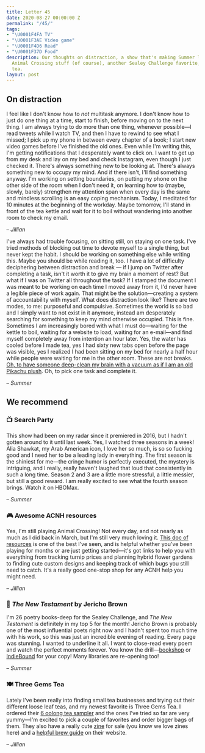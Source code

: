 ```yaml
---
title: Letter 45
date: 2020-08-27 00:00:00 Z
permalink: "/45/"
tags:
- "\U0001F4FA TV"
- "\U0001F3AE Video game"
- "\U0001F4D6 Read"
- "\U0001F37D️ Food"
description: Our thoughts on distraction, a show that's making Summer laugh, more
  Animal Crossing stuff (of course), another Sealey Challenge favorite, and some yummy
  tea.
layout: post
---
```


## On distraction

I feel like I don't know how to *not* multitask anymore. I don't know how to just do one thing at a time, start to finish, before moving on to the next thing. I am always trying to do more than one thing, whenever possible—I read tweets while I watch TV, and then I have to rewind to see what I missed; I pick up my phone in between every chapter of a book; I start new video games before I've finished the old ones. Even while I'm writing this, I'm getting notifications that I desperately want to click on. I want to get up from my desk and lay on my bed and check Instagram, even though I just checked it. There's always something new to be looking at. There's always something new to occupy my mind. And if there isn't, I'll find something anyway. I'm working on setting boundaries, on putting my phone on the other side of the room when I don't need it, on learning how to (maybe, slowly, barely) strengthen my attention span when every day is the same and mindless scrolling is an easy coping mechanism. Today, I meditated for 10 minutes at the beginning of the workday. Maybe tomorrow, I'll stand in front of the tea kettle and wait for it to boil without wandering into another room to check my email.

– *Jillian*

I've always had trouble focusing, on sitting still, on staying on one task. I've tried methods of blocking out time to devote myself to a single thing, but never kept the habit. I should be working on something else while writing this. Maybe you should be while reading it, too. I have a lot of difficulty deciphering between distraction and break — if I jump on Twitter after completing a task, isn't it worth it to give my brain a moment of rest? But what if I was on Twitter all throughout the task? If I stamped the document I was meant to be working on each time I moved away from it, I'd never have a legible piece of work again. That might be the solution—creating a system of accountability with myself. What does distraction look like? There are two modes, to me: purposeful and compulsive. Sometimes the world is so bad and I simply want to not exist in it anymore, instead am desperately searching for something to keep my mind otherwise occupied. This is fine. Sometimes I am increasingly bored with what I must do—waiting for the kettle to boil, waiting for a website to load, waiting for an e-mail—and find myself completely away from intention an hour later. Yes, the water has cooled before I made tea, yes I had sixty new tabs open before the page was visible, yes I realized I had been sitting on my bed for nearly a half hour while people were waiting for me in the other room. These are not breaks. [Oh, to have someone deep-clean my brain with a vacuum as if I am an old Pikachu plush](https://twitter.com/pkmnshitpost/status/1258402286402969600?lang=en). Oh, to pick one task and complete it.

– *Summer*

## We recommend

### 📺 Search Party

This show had been on my radar since it premiered in 2016, but I hadn't gotten around to it until last week. Yes, I watched three seasons in a week! Alia Shawkat, my Arab American icon, I love her so much, is so so fucking good and I need her to be a leading lady in everything. The first season is the shiniest for me—the cringe humor is perfectly executed, the mystery is intriguing, and I really, really haven't laughed that loud that consistently in such a long time. Season 2 and 3 are a little more stressful, a little messier, but still a good reward. I am really excited to see what the fourth season brings. Watch it on HBOMax.

– *Summer*

### 🎮 Awesome ACNH resources

Yes, I'm still playing Animal Crossing! Not every day, and not nearly as much as I did back in March, but I'm still very much loving it. [This doc of resources](https://github.com/skullface/awesome-acnh) is one of the best I've seen, and is helpful whether you've been playing for months or are just getting started—it's got links to help you with everything from tracking turnip prices and planning hybrid flower gardens to finding cute custom designs and keeping track of which bugs you still need to catch. It's a really good one-stop shop for any ACNH help you might need.

– *Jillian*

### 📖 *The New Testament* by Jericho Brown

I'm 26 poetry books-deep for the Sealey Challenge, and *The New Testament* is definitely in my top 5 for the month! Jericho Brown is probably one of the most influential poets right now and I hadn't spent too much time with his work, so this was just an incredible evening of reading. Every page was stunning. I wanted to underline it all. I want to close-read every poem and watch the perfect moments forever. You know the drill—[bookshop](https://bookshop.org/) or [IndieBound](https://www.indiebound.org/book/9781556594571) for your copy! Many libraries are re-opening too!  

– *Summer*

### 🍽️ Three Gems Tea

Lately I've been really into finding small tea businesses and trying out their different loose leaf teas, and my newest favorite is Three Gems Tea. I ordered their [6 oolong tea sampler](https://threegemstea.com/collections/tea/products/6-oolong-tea-sampler) and the ones I've tried so far are very yummy—I'm excited to pick a couple of favorites and order bigger bags of them. They also have a really cute [zine](https://threegemstea.com/products/3-is-a-magic-number-three-gems-tea-zine-1) for sale (you know we love zines here) and a [helpful brew guide](https://threegemstea.com/pages/brew-guide) on their website.

– *Jillian*
